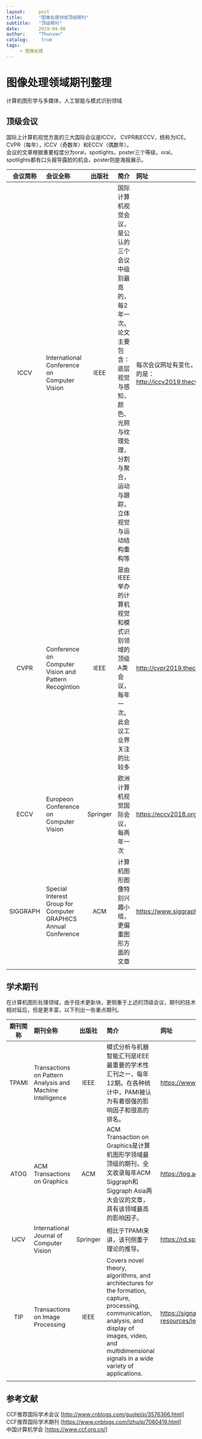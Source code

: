 ```yaml
---
layout:     post
title:      "图像处理领域顶级期刊"
subtitle:   "顶级期刊"
date:       2019-04-08
author:     "Thunvan"
catalog:     true
tags:        
     - 图像处理
---
```


# 图像处理领域期刊整理
计算机图形学与多媒体，人工智能与模式识别领域

## 顶级会议

国际上计算机视觉方面的三大国际会议是ICCV， CVPR和ECCV，统称为ICE。  
CVPR（每年），ICCV（奇数年）和ECCV（偶数年）。  
会议的文章根据重要程度分为oral，spotlights，poster三个等级，oral，spotlights都有口头报导露脸的机会，poster则是海报展示。


| 会议简称 | 会议全称                                                       |  出版社  | 简介                                                                                                                                                               | 网址                                                     |
| :------: | :------------------------------------------------------------- | :------: | :----------------------------------------------------------------------------------------------------------------------------------------------------------------- | :------------------------------------------------------- |
|   ICCV   | International Conference on Computer Vision                    |   IEEE   | 国际计算机视觉会议，是公认的三个会议中级别最高的，每2年一次。 论文主要包含：底层视觉与感知，颜色、光照与纹理处理，分割与聚合，运动与跟踪，立体视觉与运动结构重构等 | 每次会议网址有变化，2019的是：http://iccv2019.thecvf.com |
|   CVPR   | Conference on Computer Vision and Pattern Recogintion          |   IEEE   | 是由IEEE举办的计算机视觉和模式识别领域的顶级A类会议，每年一次。此会议工业界关注的比较多                                                                            | http://cvpr2019.thecvf.com                               |
|   ECCV   | Europeon Conference on Computer Vision                         | Springer | 欧洲计算机视觉国际会议，每两年一次                                                                                                                                 | https://eccv2018.org                                     |
| SIGGRAPH | Special Interest Group for Computer GRAPHICS Annual Conference |   ACM    | 计算机图形图像特别兴趣小组，更偏重图形方面的文章                                                                                                                   | https://www.siggraph.org/                                |
|          |


## 学术期刊

在计算机图形处理领域，由于技术更新块，更侧重于上述的顶级会议，期刊的技术相对延后，但是更丰富，以下列出一些重点期刊。

| 期刊简称 | 期刊全称                                                  |  出版社  | 简介                                                                                                                                                                                                              | 网址                                                                                          |
| :------: | :-------------------------------------------------------- | :------: | :---------------------------------------------------------------------------------------------------------------------------------------------------------------------------------------------------------------- | :-------------------------------------------------------------------------------------------- |
|  TPAMI   | Transactions on Pattern Analysis and Machine Intelligence |   IEEE   | 模式分析与机器智能汇刊是IEEE最重要的学术性汇刊之一，每年12期。在各种统计中，PAMI被认为有着很强的影响因子和很高的排名。                                                                                            | https://www.computer.org/csdl/journal/tp                                                      |
|   ATOG   | ACM Transactions on Graphics                              |   ACM    | ACM Transaction on Graphics是计算机图形学领域最顶级的期刊，全文收录每年ACM Siggraph和Siggraph Asia两大会议的文章，具有该领域最高的影响因子。                                                                      | https://tog.acm.org                                                                           |
|   IJCV   | International Journal of Computer Vision                  | Springer | 相比于TPAMI来讲，该刊侧重于理论的推导。                                                                                                                                                                           | https://rd.springer.com/journal/11263                                                         |
|   TIP    | Transactions on Image Processing                          |   IEEE   | Covers novel theory, algorithms, and architectures for the formation, capture, processing, communication, analysis, and display of images, video, and multidimensional signals in a wide variety of applications. | https://signalprocessingsociety.org/publications-resources/ieee-transactions-image-processing |
|          |


## 参考文献
CCF推荐国际学术会议 [http://www.cnblogs.com/guolei/p/3576366.html]  
CCF推荐国际学术期刊 [https://www.cnblogs.com/lzhu/p/7060419.html]  
中国计算机学会 [https://www.ccf.org.cn/]

